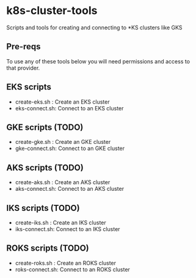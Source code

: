 # k8s-cluster-tools
Scripts and tools for creating and connecting to *KS clusters like GKS

## Pre-reqs
To use any of these tools below you will need permissions and access to that provider.

## EKS scripts
- create-eks.sh : Create an EKS cluster
- eks-connect.sh: Connect to an EKS cluster 

## GKE scripts (TODO)
- create-gke.sh : Create an GKE cluster
- gke-connect.sh: Connect to an GKE cluster

## AKS scripts (TODO)
- create-aks.sh : Create an AKS cluster
- aks-connect.sh: Connect to an AKS cluster

## IKS scripts (TODO)
- create-iks.sh : Create an IKS cluster
- iks-connect.sh: Connect to an IKS cluster

## ROKS scripts (TODO)
- create-roks.sh : Create an ROKS cluster
- roks-connect.sh: Connect to an ROKS cluster
